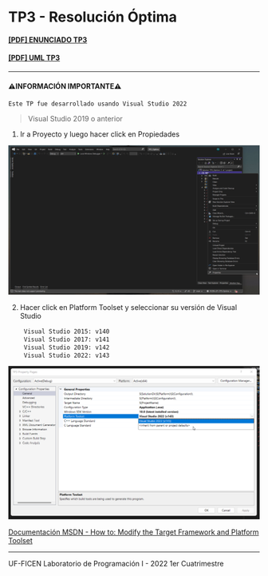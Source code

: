 # TP3 - Resolución Óptima 

#### [[PDF] ENUNCIADO TP3]([ENUNCIADO]%20TP3%20LP1%20-%202022.pdf)
#### [[PDF] UML TP3]([UML]%20TP3.pdf)

---
#### ⚠️INFORMACIÓN IMPORTANTE⚠️ 
    Este TP fue desarrollado usando Visual Studio 2022

> Visual Studio 2019 o anterior

1. Ir a Proyecto y luego hacer click en Propiedades

![step1](tutorial/step1.png)

2. Hacer click en Platform Toolset y seleccionar su versión de Visual Studio

        Visual Studio 2015: v140
        Visual Studio 2017: v141
        Visual Studio 2019: v142
        Visual Studio 2022: v143
    
![step2](tutorial/step2.png)

[Documentación MSDN - How to: Modify the Target Framework and Platform Toolset](https://docs.microsoft.com/en-us/cpp/build/how-to-modify-the-target-framework-and-platform-toolset?view=msvc-170)

---

UF-FICEN Laboratorio de Programación I - 2022 1er Cuatrimestre
